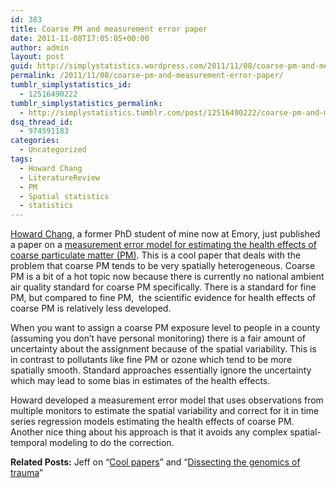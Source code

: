 ```yaml
---
id: 383
title: Coarse PM and measurement error paper
date: 2011-11-08T17:05:05+00:00
author: admin
layout: post
guid: http://simplystatistics.wordpress.com/2011/11/08/coarse-pm-and-measurement-error-paper
permalink: /2011/11/08/coarse-pm-and-measurement-error-paper/
tumblr_simplystatistics_id:
  - 12516490222
tumblr_simplystatistics_permalink:
  - http://simplystatistics.tumblr.com/post/12516490222/coarse-pm-and-measurement-error-paper
dsq_thread_id:
  - 974591183
categories:
  - Uncategorized
tags:
  - Howard Chang
  - LiteratureReview
  - PM
  - Spatial statistics
  - statistics
---
```

<a href="http://www.sph.emory.edu/cms/departments_centers/bios/faculty/index.php?Network_ID=HHCHANG" target="_blank">Howard Chang</a>, a former PhD student of mine now at Emory, just published a paper on a <a href="http://www.ncbi.nlm.nih.gov/pubmed/21297159" target="_blank">measurement error model for estimating the health effects of coarse particulate matter (PM)</a>. This is a cool paper that deals with the problem that coarse PM tends to be very spatially heterogeneous. Coarse PM is a bit of a hot topic now because there is currently no national ambient air quality standard for coarse PM specifically. There is a standard for fine PM, but compared to fine PM,  the scientific evidence for health effects of coarse PM is relatively less developed. 

When you want to assign a coarse PM exposure level to people in a county (assuming you don&#8217;t have personal monitoring) there is a fair amount of uncertainty about the assignment because of the spatial variability. This is in contrast to pollutants like fine PM or ozone which tend to be more spatially smooth. Standard approaches essentially ignore the uncertainty which may lead to some bias in estimates of the health effects.

Howard developed a measurement error model that uses observations from multiple monitors to estimate the spatial variability and correct for it in time series regression models estimating the health effects of coarse PM. Another nice thing about his approach is that it avoids any complex spatial-temporal modeling to do the correction.

**Related Posts:** Jeff on &#8220;<a href="http://simplystatistics.tumblr.com/post/11024349209/cool-papers" target="_blank">Cool papers</a>&#8221; and &#8220;<a href="http://simplystatistics.tumblr.com/post/10204192286/dissecting-the-genomics-of-trauma" target="_blank">Dissecting the genomics of trauma</a>&#8221;